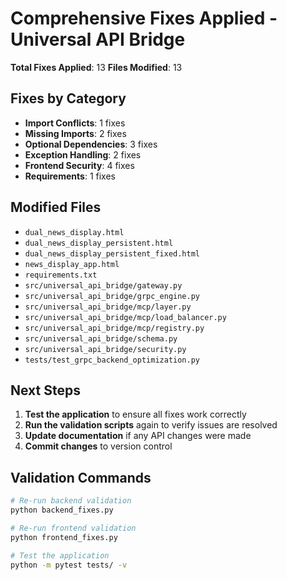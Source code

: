 # Comprehensive Fixes Applied - Universal API Bridge

**Total Fixes Applied**: 13
**Files Modified**: 13

## Fixes by Category

- **Import Conflicts**: 1 fixes
- **Missing Imports**: 2 fixes
- **Optional Dependencies**: 3 fixes
- **Exception Handling**: 2 fixes
- **Frontend Security**: 4 fixes
- **Requirements**: 1 fixes

## Modified Files

- `dual_news_display.html`
- `dual_news_display_persistent.html`
- `dual_news_display_persistent_fixed.html`
- `news_display_app.html`
- `requirements.txt`
- `src/universal_api_bridge/gateway.py`
- `src/universal_api_bridge/grpc_engine.py`
- `src/universal_api_bridge/mcp/layer.py`
- `src/universal_api_bridge/mcp/load_balancer.py`
- `src/universal_api_bridge/mcp/registry.py`
- `src/universal_api_bridge/schema.py`
- `src/universal_api_bridge/security.py`
- `tests/test_grpc_backend_optimization.py`

## Next Steps

1. **Test the application** to ensure all fixes work correctly
2. **Run the validation scripts** again to verify issues are resolved
3. **Update documentation** if any API changes were made
4. **Commit changes** to version control

## Validation Commands

```bash
# Re-run backend validation
python backend_fixes.py

# Re-run frontend validation
python frontend_fixes.py

# Test the application
python -m pytest tests/ -v
```
